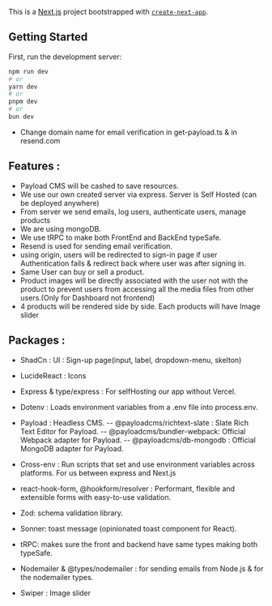 This is a [Next.js](https://nextjs.org/) project bootstrapped with [`create-next-app`](https://github.com/vercel/next.js/tree/canary/packages/create-next-app).

## Getting Started

First, run the development server:

```bash
npm run dev
# or
yarn dev
# or
pnpm dev
# or
bun dev
```
- Change domain name for email verification in get-payload.ts & in resend.com

## Features :

- Payload CMS will be cashed to save resources.
- We use our own created server via express. Server is Self Hosted (can be deployed anywhere)
- From server we send emails, log users, authenticate users, manage products
- We are using mongoDB.
- We use tRPC to make both FrontEnd and BackEnd typeSafe.
- Resend is used for sending email verification.
- using origin, users will be redirected to sign-in page if user Authentication fails & redirect    back where user was after signing in.
- Same User can buy or sell a product.
- Product images will be directly associated with the user not with the product to prevent users from
accessing all the media files from other users.(Only for Dashboard not frontend)
- 4 products will be rendered side by side. Each products will have Image slider


## Packages :

- ShadCn : UI : Sign-up page(input, label, dropdown-menu, skelton)

- LucideReact : Icons

- Express & type/express : For selfHosting our app without Vercel.

- Dotenv : Loads environment variables from a .env file into process.env.

- Payload : Headless CMS.
-- @payloadcms/richtext-slate : Slate Rich Text Editor for Payload.
-- @payloadcms/bundler-webpack: Official Webpack adapter for Payload.
-- @payloadcms/db-mongodb : Official MongoDB adapter for Payload.

- Cross-env : Run scripts that set and use environment variables across platforms. For us between express and Next.js

- react-hook-form, @hookform/resolver : Performant, flexible and extensible forms with easy-to-use validation.
- Zod: schema validation library.
- Sonner: toast message (opinionated toast component for React).

- tRPC: makes sure the front and backend have same types making both typeSafe.

- Nodemailer & @types/nodemailer : for sending emails from Node.js & for the nodemailer types.

- Swiper : Image slider
